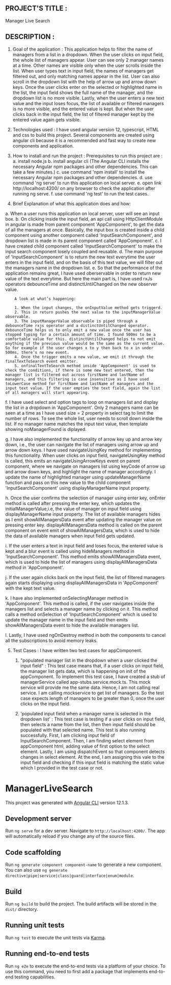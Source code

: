 ## PROJECT'S TITLE : 
Manager Live Search

## DESCRIPTION :

1. Goal of the application : This application helps to filter the name of managers from a list in a dropdown. When the user clicks on input field, the whole list of managers appear. User can see only 2 manager names at a time. Other names are visible only when the user scrolls inside the list. When user types text in input field, the names of managers get filtered out, and only matching names appear in the list. User can also scroll in the dropdown list with the help of arrow up and arrow down keys. Once the user clicks enter on the selected or highlighted name in the list, the input field shows the full name of the manager, and the dropdown list is no more visible. Lastly, when the user enters a new text value and the input loses focus, the list of available or filtered managers is no more visible, and the entered value is kept. But when the user clicks back in the input field, the list of filtered manager kept by the entered value again gets visible.

2. Technologies used : I have used angular version 12, typescript, HTML and css to build this project. Several components are created using angular cli because it is a recommended and fast way to create new components and application.

3. How to install and run the project : 
Prerequisites to run this project are : 
 a. install node.js
 b. install angular cli (The Angular CLI installs the necessary Angular npm packages and other dependencies. This can take a few minutes.)
 c. use command 'npm install' to install the necessary Angular npm packages and other dependencies.
 d. use command 'ng serve' to run this application on local server.
 e. open link http://localhost:4200/ on any browser to check the application after running ng serve.
 f. use command 'ng test' to run the test cases.

 4. Brief Explanation of what this application does and how:

  a. When a user runs this application on local server, user will see an input box.
  b. On clicking inside the input field, an api call using HttpClientModule in angular is made from parent component 'AppComponent', to get the data of all the managers at once. Basically, the input box is created inside a child component using another component called  'InputSearchComponent', and dropdown list is made in its parent component called 'AppComponent'.
  c. I have created child component called 'InputSearchComponent' to make the input search component losely coupled and reusable.
  d. The main purpose of 'InputSearchComponent' is to return the new text everytime the user enters in the input field, and on the basis of this text value, we will filter out the managers name in the dropdown list.
  e. So that the performance of the application remains great, I have used oberservable in order to return new value of the text everytime. But here the main part is, I have used rxJs operators debounceTime and distinctUntilChanged on the new observer value. 

        A look at what’s happening:

        1. When the input changes, the onInputValue method gets triggerd.
        2. This in return pushes the next value to the inputManagerValue observable.
        3. The inputManagerValue observable is piped through a debounceTime rxjs operator and a distinctUntilChanged operator. debounceTime helps us to only emit a new value once the user has stopped typing for a certain amount of time. I found 500ms to be a comfortable value for this. distinctUntilChanged helps to not emit anything if the previous value would be the same as the current value. So for example if the user changes x to y then back to x in under 500ms, there’s no new event.
        4. Once the trigger emits a new value, we emit it through the finalTextToSearch event emitter.
        5. onfinalTextToSearch method inside 'AppComponent' is used to check the conditions, if there is some new text entered, then the manager list is filtered out across firstName and lastName of managers, and this filtering is case insensitive as I have used toLowerCase method for firstName and lastName of managers and the input text value. If the user empties the text field, again the list of all managers will start appearing.

f. I have used select and option tags to loop on managers list and display the list in a dropdown in 'AppComponent'. Only 2 managers name can be seen at a time as I have used size = 2 property in select tag to limit the number of rows. To see the whole list, user needs to scroll down inside the list. If no manager name matches the input text value, then template showing noManagerFound is diplayed.

g. I have also implemented the functionality of arrow key up and arrow key down, i.e., the user can navigate the list of managers using arrow up and arrow down keys. I have used navigateUsingKey method for implementing this functionality. When user clicks on input field, navigateUsingKey method is called, this emits an navigateUsingArrowKeys event on parent component, where we navigate on managers list using keyCode of arrow up and arrow down keys, and highlight the name of manager accordingly. I update the name of highlighted manager using updateManagerName function and pass on this new value to the child component 'InputSearchComponent' using displayManagerName input property.

h. Once the user confirms the selection of manager using enter key, onEnter method is called after pressing the enter key, which updates the initialManagerValue,i.e, the value of manager on input field using displayManagerName input property. The list of available managers hides as I emit showAllManagersData event after updating the manager value on pressing enter key. displayAllManagersData method is called on the parent component on event emit of showAllManagersData, which is used to hide the data of available managers when input field gets updated.

i. If the user enters a text in input field and loses focus, the entered value is kept and a blur event is called using hideManagers method in 'InputSearchComponent'. This method emits showAllManagersData event, which is used to hide the list of managers using displayAllManagersData method in 'AppComponent'.

j. If the user again clicks back on the input field, the list of filtered managers again starts displaying using displayAllManagersData in 'AppComponent' with the kept text value.

k. I have also implemented onSelectingManager method in 'AppComponent'. This method is called, if the user navigates inside the managers list and selects a manager name by clicking on it. This method calls a method onSelection of 'InputSearchComponent' which is used to update the manager name in the input field and then emits showAllManagersData event to hide the available managers list.

l. Lastly, I have used ngOnDestroy method in both the components to cancel all the subscriptions to avoid memory leaks.

5. Test Cases :
I have written two test cases for appComponent.
      1. "populated manager list in the dropdown when a user clicked the input field" : This test case means that, if a user clicks on input field, the manager list gets data, which is happening on init of the appComponent. To implement this test case, I have created a stub of managerService called app-stubs.service.mock.ts. This mock service will provide me the same data. Hence, I am not calling real service. I am calling mockservice to get list of managers. So the test case expects length of managers to be greater than 0, once the user clicks on the input field.

      2. 'populated input field when a manager name is selected in the dropdown list' : This test case is testing if a user clicks on input field, then selects a name from the list, then then input field should be populated with that selected name. This test is also running successfully. First, I am clicking input field of InputSearchComponent. Then, I am finding select element from appComponent html, adding value of first option to the select element. Lastly, I am using dispatchEvent so that component detects changes in select element. At the end, I am assigning this vale to the input field and checking if this input field is matching the static value which I provided in the test case or not.



# ManagerLiveSearch

This project was generated with [Angular CLI](https://github.com/angular/angular-cli) version 12.1.3.

## Development server

Run `ng serve` for a dev server. Navigate to `http://localhost:4200/`. The app will automatically reload if you change any of the source files.

## Code scaffolding

Run `ng generate component component-name` to generate a new component. You can also use `ng generate directive|pipe|service|class|guard|interface|enum|module`.

## Build

Run `ng build` to build the project. The build artifacts will be stored in the `dist/` directory.

## Running unit tests

Run `ng test` to execute the unit tests via [Karma](https://karma-runner.github.io).

## Running end-to-end tests

Run `ng e2e` to execute the end-to-end tests via a platform of your choice. To use this command, you need to first add a package that implements end-to-end testing capabilities.      

